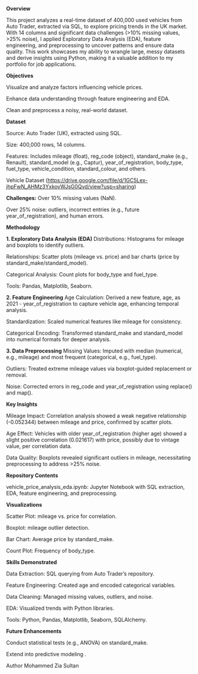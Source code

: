 
**Overview**

This project analyzes a real-time dataset of 400,000 used vehicles from Auto Trader, extracted via SQL, to explore pricing trends in the UK market. With 14 columns and significant data challenges (>10% missing values, >25% noise), I applied Exploratory Data Analysis (EDA), feature engineering, and preprocessing to uncover patterns and ensure data quality. This work showcases my ability to wrangle large, messy datasets and derive insights using Python, making it a valuable addition to my portfolio for job applications.


**Objectives**

Visualize and analyze factors influencing vehicle prices.

Enhance data understanding through feature engineering and EDA.

Clean and preprocess a noisy, real-world dataset.

**Dataset**

Source: Auto Trader (UK), extracted using SQL.

Size: 400,000 rows, 14 columns.

Features: Includes mileage (float), reg_code (object), standard_make (e.g., Renault), standard_model (e.g., Captur), year_of_registration, body_type, fuel_type, vehicle_condition, standard_colour, and others.

Vehicle Dataset (https://drive.google.com/file/d/1GC5Lex-jhpFwN_AHMz3YxkovWJsG0Qvd/view?usp=sharing)


**Challenges:**
Over 10% missing values (NaN).

Over 25% noise: outliers, incorrect entries (e.g., future year_of_registration), and human errors.


**Methodology**

**1. Exploratory Data Analysis (EDA)**
Distributions: Histograms for mileage and boxplots to identify outliers.

Relationships: Scatter plots (mileage vs. price) and bar charts (price by standard_make/standard_model).

Categorical Analysis: Count plots for body_type and fuel_type.

Tools: Pandas, Matplotlib, Seaborn.

**2. Feature Engineering**
Age Calculation: Derived a new feature, age, as 2021 - year_of_registration to capture vehicle age, enhancing temporal analysis.

Standardization: Scaled numerical features like mileage for consistency.

Categorical Encoding: Transformed standard_make and standard_model into numerical formats for deeper analysis.

**3. Data Preprocessing**
Missing Values: Imputed with median (numerical, e.g., mileage) and most frequent (categorical, e.g., fuel_type).

Outliers: Treated extreme mileage values via boxplot-guided replacement or removal.

Noise: Corrected errors in reg_code and year_of_registration using replace() and map().

**Key Insights**

Mileage Impact: Correlation analysis showed a weak negative relationship (-0.052344) between mileage and price, confirmed by scatter plots.

Age Effect: Vehicles with older year_of_registration (higher age) showed a slight positive correlation (0.021617) with price, possibly due to vintage value, per correlation data.

Data Quality: Boxplots revealed significant outliers in mileage, necessitating preprocessing to address >25% noise.

**Repository Contents**

vehicle_price_analysis_eda.ipynb: Jupyter Notebook with SQL extraction, EDA, feature engineering, and preprocessing.

**Visualizations**

Scatter Plot: mileage vs. price for correlation.

Boxplot: mileage outlier detection.

Bar Chart: Average price by standard_make.

Count Plot: Frequency of body_type.

**Skills Demonstrated**


Data Extraction: SQL querying from Auto Trader’s repository.

Feature Engineering: Created age and encoded categorical variables.

Data Cleaning: Managed missing values, outliers, and noise.

EDA: Visualized trends with Python libraries.

Tools: Python, Pandas, Matplotlib, Seaborn, SQLAlchemy.

**Future Enhancements**

Conduct statistical tests (e.g., ANOVA) on standard_make.

Extend into predictive modeling .

Author
Mohammed Zia Sultan


